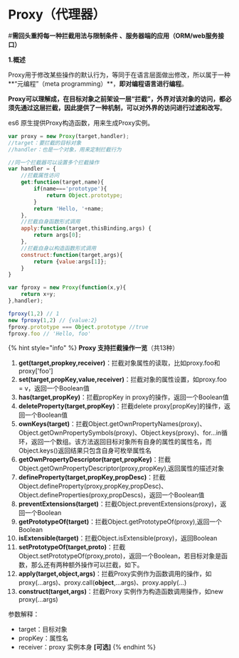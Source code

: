 # Proxy（代理器）

\#**需回头重捋每一种拦截用法与限制条件 、服务器端的应用（ORM/web服务接口）**

**1.概述**

Proxy用于修改某些操作的默认行为，等同于在语言层面做出修改，所以属于一种**“元编程”（meta programming）**，**即对编程语言进行编程**。

**Proxy可以理解成，在目标对象之前架设一层“拦截”，外界对该对象的访问，都必须先通过这层拦截，因此提供了一种机制，可以对外界的访问进行过滤和改写**。

es6 原生提供Proxy构造函数，用来生成Proxy实例。

```javascript
var proxy = new Proxy(target,handler);
//target：要拦截的目标对象
//handler：也是一个对象，用来定制拦截行为
```

```javascript
//同一个拦截器可以设置多个拦截操作
var handler = {
	//拦截属性访问
	get:function(target,name){
		if(name==='prototype'){
			return Object.prototype;
		}
		return 'Hello, '+name;
	},
	//拦截自身函数形式调用
	apply:function(target,thisBinding,args) {
		return args[0];
	},
	//拦截自身以构造函数形式调用
	construct:function(target,args){
		return {value:args[1]};
	}
}

var fproxy = new Proxy(function(x,y){
	return x+y;
},handler);

fproxy(1,2) // 1
new fproxy(1,2) // {value:2}
fproxy.prototype === Object.prototype //true
fproxy.foo // 'Hello, foo'
```

{% hint style="info" %}
**Proxy 支持拦截操作一览**（共13种）

1. **get\(target,propkey,receiver\)**：拦截对象属性的读取，比如proxy.foo和proxy\['foo'\]
2. **set\(target,propKey,value,receiver\)**：拦截对象的属性设置，如proxy.foo = v，返回一个Boolean值
3. **has\(target,propKey\)**：拦截propKey in proxy的操作，返回一个Boolean值
4. **deleteProperty\(target,propKey\)**：拦截delete proxy\[propKey\]的操作，返回一个Boolean值
5. **ownKeys\(target\)**：拦截Object.getOwnPropertyNames\(proxy\)、Object.getOwnPropertySymbols\(proxy\)、Object.keys\(proxy\)、for...in循环，返回一个数组。该方法返回目标对象所有自身的属性的属性名，而Object.keys\(\)返回结果只包含自身可枚举属性名
6. **getOwnPropertyDescriptor\(target,propKey\)**：拦截Object.getOwnPropertyDescriptor\(proxy,propKey\),返回属性的描述对象
7. **defineProperty\(target,propKey,propDesc\)**：拦截Object.defineProperty\(proxy,propKey,propDesc\)、Object.defineProperties\(proxy,propDescs\)，返回一个Boolean值
8. **preventExtensions\(target\)**：拦截Object.preventExtensions\(proxy\)，返回一个Boolean
9. **getPrototypeOf\(target\)**：拦截Object.getPrototypeOf\(proxy\),返回一个Boolean
10. **isExtensible\(target\)**：拦截Object.isExtensible\(proxy\)，返回Boolean
11. **setPrototypeOf\(target,proto\)**：拦截Object.setPrototypeOf\(proxy,proto\)，返回一个Boolean，若目标对象是函数，那么还有两种额外操作可以拦截，如下。
12. **apply\(target,object,args\)**：拦截Proxy实例作为函数调用的操作，如proxy\(...args\)、proxy.call\(**object**,...args\)、proxy.apply\(...\)
13. **construct\(target,args\)**：拦截Proxy 实例作为构造函数调用操作，如new proxy\(...args\)

参数解释：

* target：目标对象
* propKey：属性名
* receiver：proxy 实例本身 **\[可选\]**
{% endhint %}





